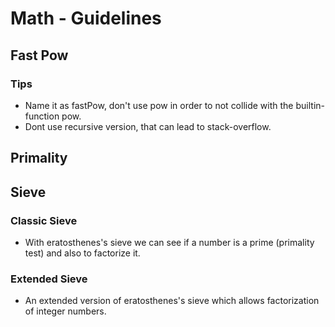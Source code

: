 # Math - Guidelines
## Fast Pow
<!-- TODO(luisvasquez) : to add definition-->
### Tips
- Name it as fastPow, don't use pow in order to not collide with the builtin-function pow.
- Dont use recursive version, that can lead to stack-overflow.

## Primality
<!-- TODO(luisvasquez): test this version, improve their code.-->

## Sieve
### Classic Sieve
- With eratosthenes's sieve we can see if a number is a prime (primality test) and also to factorize it.
<!-- TODO(luisvasquez) : test this version, improve their code.-->

### Extended Sieve
- An extended version of eratosthenes's sieve which allows factorization of integer numbers. 
<!-- TODO(luisvasquez) : to add definition, order problemset.-->

